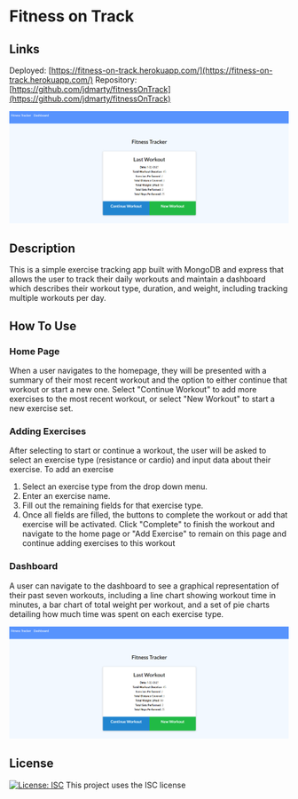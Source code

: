 # Fitness on Track

## Links
Deployed: [https://fitness-on-track.herokuapp.com/](https://fitness-on-track.herokuapp.com/)
Repository: [https://github.com/jdmarty/fitnessOnTrack](https://github.com/jdmarty/fitnessOnTrack)

![Fitness on Track Homepage](https://github.com/jdmarty/fitnessOnTrack/blob/main/public/images/home_screenshot.PNG)

## Description
This is a simple exercise tracking app built with MongoDB and express that allows the user to track their daily workouts and maintain a dashboard which describes their workout type, duration, and weight, including tracking multiple workouts per day.

## How To Use
### Home Page
When a user navigates to the homepage, they will be presented with a summary of their most recent workout and the option to either continue that workout or start a new one. Select "Continue Workout" to add more exercises to the most recent workout, or select "New Workout" to start a new exercise set.

### Adding Exercises
After selecting to start or continue a workout, the user will be asked to select an exercise type (resistance or cardio) and input data about their exercise. To add an exercise
1. Select an exercise type from the drop down menu.
2. Enter an exercise name.
3. Fill out the remaining fields for that exercise type.
4. Once all fields are filled, the buttons to complete the workout or add that exercise will be activated. Click "Complete" to finish the workout and navigate to the home page or "Add Exercise" to remain on this page and continue adding exercises to this workout

### Dashboard
A user can navigate to the dashboard to see a graphical representation of their past seven workouts, including a line chart showing workout time in minutes, a bar chart of total weight per workout, and a set of pie charts detailing how much time was spent on each exercise type.

![Fitness on Track Dashboard Example](https://github.com/jdmarty/fitnessOnTrack/blob/main/public/images/home_screenshot.PNG)

## License
[![License: ISC](https://img.shields.io/badge/License-ISC-blue.svg)](https://opensource.org/licenses/ISC)
This project uses the ISC license
